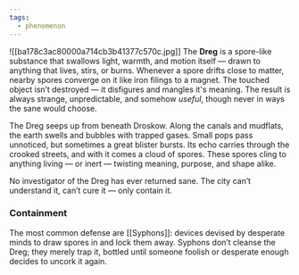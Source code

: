 ```yaml
---
tags:
  - phenomenon
---
```

![[ba178c3ac80000a714cb3b41377c570c.jpg]]
The **Dreg** is a spore-like substance that swallows light, warmth, and motion itself — drawn to anything that lives, stirs, or burns. Whenever a spore drifts close to matter, nearby spores converge on it like iron filings to a magnet. The touched object isn’t destroyed — it disfigures and mangles it's meaning. The result is always strange, unpredictable, and somehow _useful_, though never in ways the sane would choose.

The Dreg seeps up from beneath Droskow. Along the canals and mudflats, the earth swells and bubbles with trapped gases. Small pops pass unnoticed, but sometimes a great blister bursts. Its echo carries through the crooked streets, and with it comes a cloud of spores. These spores cling to anything living — or inert — twisting meaning, purpose, and shape alike.

No investigator of the Dreg has ever returned sane. The city can’t understand it, can’t cure it — only contain it.

### Containment

The most common defense are [[Syphons]]: devices devised by desperate minds to draw spores in and lock them away. Syphons don’t cleanse the Dreg; they merely trap it, bottled until someone foolish or desperate enough decides to uncork it again.